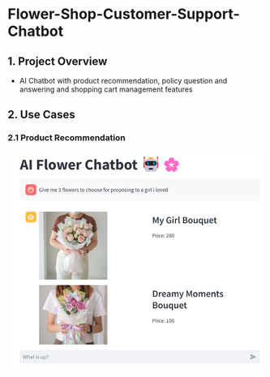 # Flower-Shop-Customer-Support-Chatbot
## 1. Project Overview
- AI Chatbot with product recommendation, policy question and answering and shopping cart management features

## 2. Use Cases
### 2.1 Product Recommendation
![Alt text](Flower-Shop-Customer-Support-Chatbot/screenshots/product_recommendation_1.png)
